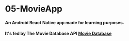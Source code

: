 # 05-MovieApp
#### An Android React Native app made for learning purposes. 

#### It's fed by The Movie Database API [Movie Database](https://www.themoviedb.org/?language=es)

